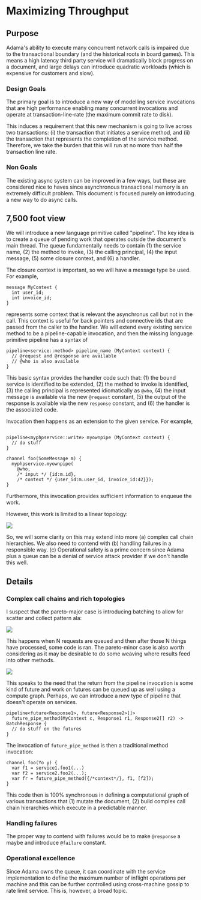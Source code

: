 # Maximizing Throughput

## Purpose
Adama's ability to execute many concurrent network calls is impaired due to the transactional boundary (and the historical roots in board games).
This means a high latency third party service will dramatically block progress on a document, and large delays can introduce quadratic workloads (which is expensive for customers and slow).

### Design Goals

The primary goal is to introduce a new way of modelling service invocations that are high performance enabling many concurrent invocations and operate at transaction-line-rate (the maximum commit rate to disk).

This induces a requirement that this new mechanism is going to live across two transactions:
  (i) the transaction that initiates a service method,
  and (ii) the transaction that represents the completion of the service method.
Therefore, we take the burden that this will run at no more than half the transaction line rate.

### Non Goals

The existing async system can be improved in a few ways, but these are considered nice to haves since asynchronous transactional memory is an extremely difficult problem.
This document is focused purely on introducing a new way to do async calls.

## 7,500 foot view

We will introduce a new language primitive called "pipeline".
The key idea is to create a queue of pending work that operates outside the document's main thread.
The queue fundamentally needs to contain (1) the service name, (2) the method to invoke, (3) the calling principal, (4) the input message, (5) some closure context, and (6) a handler.

The closure context is important, so we will have a message type be used. For example,

```adama
message MyContext {
  int user_id;
  int invoice_id;
}
```

represents some context that is relevant the asynchronus call but not in the call.
This context is useful for back pointers and connective ids that are passed from the caller to the handler.
We will extend every existing service method to be a pipeline-capable invocation, and then the missing language primitive pipeline has a syntax of

```adama
pipeline<service::method> pipeline_name (MyContext context) {
  // @request and @response are available
  // @who is also available
}
```

This basic syntax provides the handler code such that:
  (1) the bound service is identified to be extended,
  (2) the method to invoke is identified,
  (3) the calling principal is represented idiomatically as ```@who```,
  (4) the input message is available via the new ```@request``` constant,
  (5) the output of the response is available via the new ```response``` constant,
  and (6) the handler is the associated code.

Invocation then happens as an extension to the given service. For example,

```adama

pipeline<myphpservice::write> myownpipe (MyContext context) {
  // do stuff
}

channel foo(SomeMessage m) {
  myphpservice.myownpipe(
    @who,
    /* input */ {id:m.id},
    /* context */ {user_id:m.user_id, invoice_id:42}});
}
```

Furthermore, this invocation provides sufficient information to enqueue the work.

However, this work is limited to a linear topology:

<img src="/i/pipe-linear.png" />

So, we will some clarity on this may extend into more (a) complex call chain hierarchies.
We also need to contend with (b) handling failures in a responsible way.
(c) Operational safety is a prime concern since Adama plus a queue can be a denial of service attack provider if we don't handle this well.

## Details

### Complex call chains and rich topologies

I suspect that the pareto-major case is introducing batching to allow for scatter and collect pattern ala:

<img src="/i/scatter.png" />

This happens when N requests are queued and then after those N things have processed, some code is ran.
The pareto-minor case is also worth considering as it may be desirable to do some weaving where results feed into other methods.

<img src="/i/asyncgraph.png" />

This speaks to the need that the return from the pipeline invocation is some kind of future and work on futures can be queued up as well using a compute graph.
Perhaps, we can introduce a new type of pipeline that doesn't operate on services.

```adama
pipeline<future<Response1>, future<Response2>[]>
  future_pipe_method(MyContext c, Response1 r1, Response2[] r2) -> BatchResponse {
  // do stuff on the futures
}
```

The invocation of ```future_pipe_method``` is then a traditional method invocation:

```adama
channel foo(Yo y) {
  var f1 = service1.foo1(...)
  var f2 = service2.foo2(...);
  var fr = future_pipe_method({/*context*/}, f1, [f2]);
}
```

This code then is 100% synchronous in defining a computational graph of various transactions that (1) mutate the document, (2) build complex call chain hierarchies which execute in a predictable manner.

### Handling failures

The proper way to contend with failures would be to make ```@response``` a maybe and introduce ```@failure``` constant.

### Operational excellence

Since Adama owns the queue, it can coordinate with the service implementation to define the maximum number of inflight operations per machine and this can be further controlled using cross-machine gossip to rate limit service.
This is, however, a broad topic.

